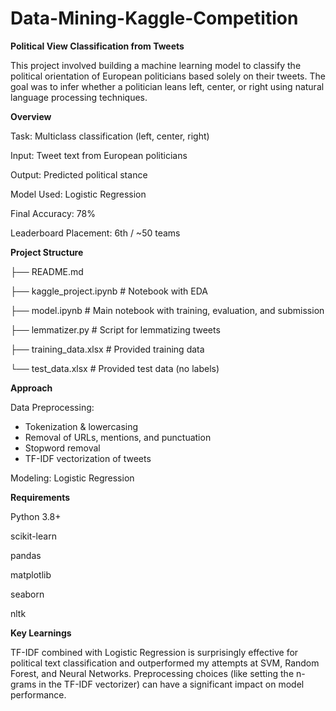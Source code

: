 # Data-Mining-Kaggle-Competition

**Political View Classification from Tweets**

This project involved building a machine learning model to classify the political orientation of European politicians based solely on their tweets. The goal was to infer whether a politician leans left, center, or right using natural language processing techniques.

**Overview**

Task: Multiclass classification (left, center, right)

Input: Tweet text from European politicians

Output: Predicted political stance

Model Used: Logistic Regression

Final Accuracy: 78%

Leaderboard Placement: 6th / ~50 teams

**Project Structure**

├── README.md

├── kaggle_project.ipynb     # Notebook with EDA

├── model.ipynb              # Main notebook with training, evaluation, and submission

├── lemmatizer.py            # Script for lemmatizing tweets

├── training_data.xlsx                             # Provided training data

└── test_data.xlsx                                 # Provided test data (no labels)


**Approach**

Data Preprocessing:
  - Tokenization & lowercasing
  - Removal of URLs, mentions, and punctuation
  - Stopword removal
  - TF-IDF vectorization of tweets

Modeling: Logistic Regression

**Requirements**

Python 3.8+

scikit-learn

pandas

matplotlib

seaborn

nltk

**Key Learnings**

TF-IDF combined with Logistic Regression is surprisingly effective for political text classification and outperformed my attempts at SVM, Random Forest, and Neural Networks.
Preprocessing choices (like setting the n-grams in the TF-IDF vectorizer) can have a significant impact on model performance.
